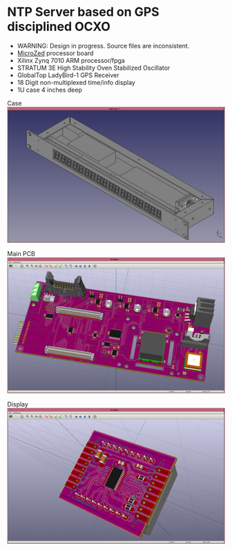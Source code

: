 # NTP Server based on GPS disciplined OCXO

* WARNING: Design in progress. Source files are inconsistent.
* [MicroZed](http://zedboard.org/product/microzed) processor board
* Xilinx Zynq 7010 ARM processor/fpga
* STRATUM 3E High Stability Oven Stabilized Oscillator
* GlobalTop LadyBird-1 GPS Receiver
* 18 Digit non-multiplexed time/info display
* 1U case 4 inches deep

Case
![case](./image/case.png)

Main PCB
![main](./image/mainpcb.png)

Display
![disp](./image/disp.png)


